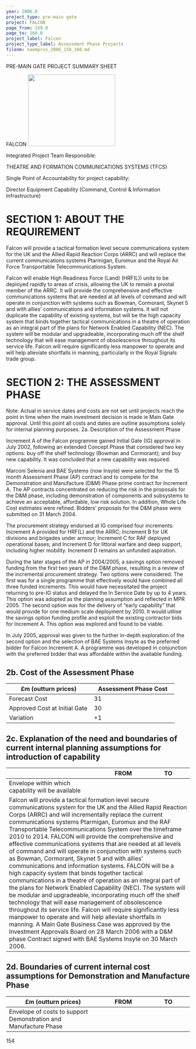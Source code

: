 ```yaml
---
year: 2006.0
project_type: pre-main gate
project: FALCON
page_from: 159.0
page_to: 160.0
project_label: Falcon
project_type_label: Assessment Phase Projects
filenm: naomprss_2006_159_160.md
---
```

PRE-MAIN GATE PROJECT SUMMARY SHEET

FALCON <img src="./data-raw/gfm-out/images/naomprss_2006_159_160./media/image1.jpg"
style="width:2.49555in;height:2.04011in" />

Integrated Project Team Responsible:

THEATRE AND FORMATION COMMUNICATIONS SYSTEMS (TFCS)

Single Point of Accountability for project capability:

Director Equipment Capability (Command, Control & Information Infrastructure)

# SECTION 1: ABOUT THE REQUIREMENT

Falcon will provide a tactical formation level secure communications system for the UK and the Allied Rapid Reaction Corps (ARRC) and will replace the current communications systems Ptarmigan, Euromux and the Royal Air Force Transportable Telecommunications System.

Falcon will enable High Readiness Force (Land) (HRF(L)) units to be deployed rapidly to areas of crisis, allowing the UK to remain a pivotal member of the ARRC. It will provide the comprehensive and effective communications systems that are needed at all levels of command and will operate in conjunction with systems such as Bowman, Cormorant, Skynet 5 and with allies’ communications and information systems. It will not duplicate the capability of existing systems, but will be the high capacity system that binds together tactical communications in a theatre of operation as an integral part of the plans for Network Enabled Capability (NEC). The system will be modular and upgradeable, incorporating much off the shelf technology that will ease management of obsolescence throughout its service life. Falcon will require significantly less manpower to operate and will help alleviate shortfalls in manning, particularly in the Royal Signals trade group.

# SECTION 2: THE ASSESSMENT PHASE

Note: Actual in service dates and costs are not set until projects reach the point in time when the main investment decision is made ie Main Gate approval. Until this point all costs and dates are outline assumptions solely for internal planning purposes. 2a. Description of the Assessment Phase

Increment A of the Falcon programme gained Initial Gate (IG) approval in July 2002, following an extended Concept Phase that considered two key options: buy off the shelf technology (Bowman and Cormorant); and buy new capability. It was concluded that a new capability was required.

Marconi Selenia and BAE Systems (now Insyte) were selected for the 15 month Assessment Phase (AP) contract and to compete for the Demonstration and Manufacture (D&M) Phase prime contract for Increment A. The AP contracts concentrated on reducing the risk in the proposals for the D&M phase, including demonstration of components and subsystems to achieve an acceptable, affordable, low risk solution. In addition, Whole Life Cost estimates were refined. Bidders’ proposals for the D&M phase were submitted on 31 March 2004.

The procurement strategy endorsed at IG comprised four increments:
Increment A provided for HRF(L) and the ARRC; Increment B for UK divisions and brigades under armour; Increment C for RAF deployed operational bases; and Increment D for littoral warfare and deep support, including higher mobility. Increment D remains an unfunded aspiration.

During the later stages of the AP in 2004/2005, a savings option removed funding from the first two years of the D&M phase, resulting in a review of the incremental procurement strategy. Two options were considered. The first was for a single programme that effectively would have combined all three funded increments. This would have necessitated the project returning to pre-IG status and delayed the In Service Date by up to 4 years. This option was adopted as the planning assumption and reflected in MPR 2005. The second option was for the delivery of “early capability” that would provide for one medium scale deployment by 2010. It would utilise the savings option funding profile and exploit the existing contractor bids for Increment A. This option was explored and found to be viable.

In July 2005, approval was given to the further in-depth exploration of the second option and the selection of BAE Systems Insyte as the preferred bidder for Falcon Increment A. A programme was developed in conjunction with the preferred bidder that was affordable within the available funding.

## 2b. Cost of the Assessment Phase

<table>
<colgroup>
<col style="width: 50%" />
<col style="width: 49%" />
</colgroup>
<thead>
<tr>
<th>
£m (outturn prices)
</th>
<th>
Assessment Phase Cost
</th>
</tr>
</thead>
<tbody>
<tr>
<td>Forecast Cost</td>
<td>
31
</td>
</tr>
<tr>
<td>Approved Cost at Initial Gate</td>
<td>
30
</td>
</tr>
<tr>
<td>Variation</td>
<td>
+1
</td>
</tr>
</tbody>
</table>

## 2c. Explanation of the need and boundaries of current internal planning assumptions for introduction of capability

<table>
<colgroup>
<col style="width: 50%" />
<col style="width: 25%" />
<col style="width: 23%" />
</colgroup>
<thead>
<tr>
<th></th>
<th>
FROM
</th>
<th>
TO
</th>
</tr>
</thead>
<tbody>
<tr>
<td>Envelope within which capability will be available</td>
<td>

</td>
<td>

</td>
</tr>
<tr>
<td colspan="3">Falcon will provide a tactical formation level secure communications system for the UK and the Allied Rapid Reaction Corps (ARRC) and will incrementally replace the current communications systems Ptarmigan, Euromux and the RAF Transportable Telecommunications System over the timeframe 2010 to 2014. FALCON will provide the comprehensive and effective communications systems that are needed at all levels of command and will operate in conjunction with systems such as Bowman, Cormorant, Skynet 5 and with allies’ communications and information systems. FALCON will be a high capacity system that binds together tactical communications in a theatre of operation as an integral part of the plans for Network Enabled Capability (NEC). The system will be modular and upgradeable, incorporating much off the shelf technology that will ease management of obsolescence throughout its service life. Falcon will require significantly less manpower to operate and will help alleviate shortfalls in manning. A Main Gate Business Case was approved by the Investment Approvals Board on 28 March 2006 with a D&amp;M phase Contract signed with BAE Systems Insyte on 30 March 2006.</td>
</tr>
</tbody>
</table>

## 2d. Boundaries of current internal cost assumptions for Demonstration and Manufacture Phase

<table>
<colgroup>
<col style="width: 50%" />
<col style="width: 25%" />
<col style="width: 23%" />
</colgroup>
<thead>
<tr>
<th>
£m (outturn prices)
</th>
<th>
FROM
</th>
<th>
TO
</th>
</tr>
</thead>
<tbody>
<tr>
<td>Envelope of costs to support Demonstration and Manufacture Phase</td>
<td>

</td>
<td>

</td>
</tr>
</tbody>
</table>

154
